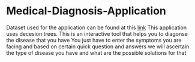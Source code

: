 # Medical-Diagnosis-Application
Dataset used for the application can be found at this [link](https://www.kaggle.com/itachi9604/disease-symptom-description-dataset/code)
This application uses decesion trees. This is an interactive tool that helps you to diagonse the disease that you have
You just have to enter the symptoms you are facing and based on certain quick question and answers we will ascertain the type of disease you have and what are the possible solutions for that
